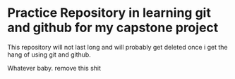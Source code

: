 # Practice Repository in learning git and github for my capstone project

This repository will not last long and will probably get deleted once i get the hang of using git and github.

Whatever baby. remove this shit
